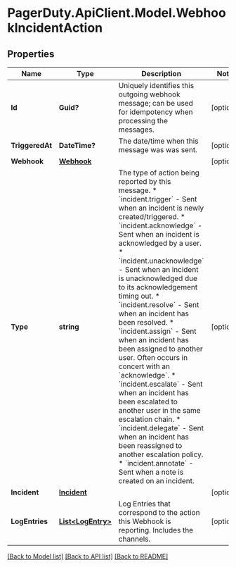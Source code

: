 # PagerDuty.ApiClient.Model.WebhookIncidentAction
## Properties

Name | Type | Description | Notes
------------ | ------------- | ------------- | -------------
**Id** | **Guid?** | Uniquely identifies this outgoing webhook message; can be used for idempotency when processing the messages. | [optional] 
**TriggeredAt** | **DateTime?** | The date/time when this message was was sent. | [optional] 
**Webhook** | [**Webhook**](Webhook.md) |  | [optional] 
**Type** | **string** | The type of action being reported by this message. * &#x60;incident.trigger&#x60; - Sent when an incident is newly created/triggered. * &#x60;incident.acknowledge&#x60; - Sent when an incident is acknowledged by a user. * &#x60;incident.unacknowledge&#x60; - Sent when an incident is unacknowledged due to its acknowledgement timing out. * &#x60;incident.resolve&#x60; - Sent when an incident has been resolved. * &#x60;incident.assign&#x60; - Sent when an incident has been assigned to another user. Often occurs in concert with an &#x60;acknowledge&#x60;. * &#x60;incident.escalate&#x60; - Sent when an incident has been escalated to another user in the same escalation chain. * &#x60;incident.delegate&#x60; - Sent when an incident has been reassigned to another escalation policy. * &#x60;incident.annotate&#x60; - Sent when a note is created on an incident.  | [optional] 
**Incident** | [**Incident**](Incident.md) |  | [optional] 
**LogEntries** | [**List&lt;LogEntry&gt;**](LogEntry.md) | Log Entries that correspond to the action this Webhook is reporting. Includes the channels. | [optional] 

[[Back to Model list]](../README.md#documentation-for-models) [[Back to API list]](../README.md#documentation-for-api-endpoints) [[Back to README]](../README.md)

